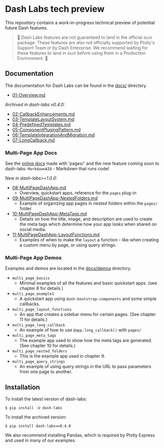 # Dash Labs tech preview

This repository contains a work-in-progress technical preview of potential future Dash features. 

> 🚧 Dash Labs features are not guaranteed to land in the official `dash` package. These features are also not officially supported by Plotly's Support Team or by Dash Enterprise. We recommend waiting for these features to land in `dash` before using them in a Production Environment. 🚧

## Documentation
The documentation for Dash Labs can be found in the [docs/](./docs/) directory.
  - [01-Overview.md](https://github.com/plotly/dash-labs/blob/main/docs/01-Overview.md)  

 _Archived in dash-labs v0.4.0:_
  - [02-CallbackEnhancements.md](https://github.com/plotly/dash-labs/blob/main/docs/02-CallbackEnhancements.md)
  - [03-TemplateLayoutSystem.md](https://github.com/plotly/dash-labs/blob/main/docs/03-TemplateLayoutSystem.md)
  - [04-PredefinedTemplates.md](https://github.com/plotly/dash-labs/blob/main/docs/04-PredefinedTemplates.md)
  - [05-ComponentPlugingPattern.md](https://github.com/plotly/dash-labs/blob/main/docs/05-ComponentPlugingPattern.md)
  - [06-TemplateIntegrationAndMigration.md](https://github.com/plotly/dash-labs/blob/main/docs/06-TemplateIntegrationAndMigration.md)
  - [07-LongCallback.md](https://github.com/plotly/dash-labs/blob/main/docs/07-LongCallback.md)


### Multi-Page App Docs 

See the [online docs](https://dashlabs.pythonanywhere.com/) made with 'pages/' and the new feature coming soon to dash-labs: `MarkdownAIO` - Markdown that runs code!

_New in dash-labs>=1.0.0:_
  - [08-MultiPageDashApp.md](https://github.com/plotly/dash-labs/blob/main/docs/08-MultiPageDashApp.md)
    - Overview, quickstart apps, reference for the `pages` plug-in
  - [09-MultiPageDashApp-NestedFolders.md](https://github.com/plotly/dash-labs/blob/main/docs/09-MultiPageDashApp-NestedFolders.md)
    - Example of organizing app pages in nested folders within the `pages/` folder
  - [10-MultiPageDashApp-MetaTags.md](https://github.com/plotly/dash-labs/blob/main/docs/10-MultiPageDashApp-MetaTags.md)
    - Details on how the title, image, and description are used to create the meta tags which determine how your app looks when shared on social media.
  - [11-MultiPageDashApp-LayoutFunctions.md](https://github.com/plotly/dash-labs/blob/main/docs/11-MultiPageDashApp-LayoutFunctions.md)
    - Examples of when to make the `layout` a function - like when creating a custom menu by page, or using query strings.
  
### Multi-Page App Demos  
Examples and demos are located in the [docs/demos](https://github.com/plotly/dash-labs/tree/main/docs/demos) directory.
  - `multi_page_basics`
    - Minimal examples of all the features and basic quickstart apps. (see chapter 8 for details.)
  - `multi_page_example1`
    - A quickstart app using `dash-bootstrap-components` and some simple callbacks.
  - `multi_page_layout_functions`
    - An app that creates a sidebar menu for certain pages. (See chapter 11 for details.)
  - `multi_page_long_callback`
    - An example of how to use `@app.long_callback()` with `pages/`
  - `multi_page_meta_tags`
    - The example app used to show how the meta tags are generated. (See chapter 10 for details.)
  - `multi_page_nested_folders`
    - This is the example app used in chapter 9.
  - `multi_page_query_strings`
    - An example of using query strings in the URL to pass parameters from one page to another.

## Installation
To install the latest version of dash-labs:

```
$ pip install -U dash-labs
```

To install the archived version:
```
$ pip install dash-labs==0.4.0
```
We also recommend installing Pandas, which is required by Plotly Express and used in many of our examples.
